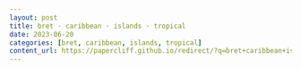 ```yaml
---
layout: post
title: bret · caribbean · islands · tropical
date: 2023-06-20
categories: [bret, caribbean, islands, tropical]
content_url: https://papercliff.github.io/redirect/?q=bret+caribbean+islands+tropical&tbs=cdr:1,cd_min:6/19/2023,cd_max:6/21/2023
---
```

